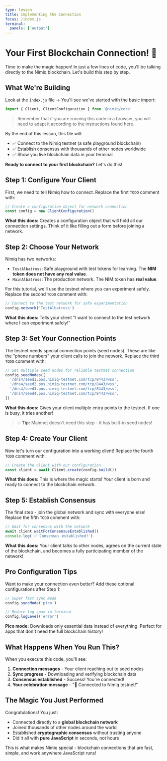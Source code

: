 ```yaml
---
type: lesson
title: Implementing the Connection
focus: /index.js
terminal:
  panels: ['output']
---
```


# Your First Blockchain Connection! 🚀

Time to make the magic happen! In just a few lines of code, you'll be talking directly to the Nimiq blockchain. Let's build this step by step.

## What We're Building

Look at the `index.js` file → You'll see we've started with the basic import:

```js
import { Client, ClientConfiguration } from '@nimiq/core'
```

> Remember that if you are running this code in a browser, you will need to adapt it according to the instructions found here.

By the end of this lesson, this file will:

- ✅ Connect to the Nimiq testnet (a safe playground blockchain)
- ✅ Establish consensus with thousands of other nodes worldwide
- ✅ Show you live blockchain data in your terminal

**Ready to connect to your first blockchain?** Let's do this!

## Step 1: Configure Your Client

First, we need to tell Nimiq how to connect. Replace the first `TODO` comment with:

```js
// Create a configuration object for network connection
const config = new ClientConfiguration()
```

**What this does:** Creates a configuration object that will hold all our connection settings. Think of it like filling out a form before joining a network.

## Step 2: Choose Your Network

Nimiq has two networks:

- `TestAlbatross`: Safe playground with test tokens for learning. The **NIM token does not have any real value**.
- `MainAlbatross`: The production network. The NIM token has **real value**.

For this tutorial, we'll use the testnet where you can experiment safely. Replace the second `TODO` comment with:

```js
// Connect to the test network for safe experimentation
config.network('TestAlbatross')
```

**What this does:** Tells your client "I want to connect to the test network where I can experiment safely!"

## Step 3: Set Your Connection Points

The testnet needs special connection points (seed nodes). These are like the "phone numbers" your client calls to join the network. Replace the third `TODO` comment with:

```js
// Set multiple seed nodes for reliable testnet connection
config.seedNodes([
  '/dns4/seed1.pos.nimiq-testnet.com/tcp/8443/wss',
  '/dns4/seed2.pos.nimiq-testnet.com/tcp/8443/wss',
  '/dns4/seed3.pos.nimiq-testnet.com/tcp/8443/wss',
  '/dns4/seed4.pos.nimiq-testnet.com/tcp/8443/wss',
])
```

**What this does:** Gives your client multiple entry points to the testnet. If one is busy, it tries another!

> 💡 **Tip:** Mainnet doesn't need this step - it has built-in seed nodes!

## Step 4: Create Your Client

Now let's turn our configuration into a working client! Replace the fourth `TODO` comment with:

```js
// Create the client with our configuration
const client = await Client.create(config.build())
```

**What this does:** This is where the magic starts! Your client is born and ready to connect to the blockchain network.

## Step 5: Establish Consensus

The final step - join the global network and sync with everyone else! Replace the fifth `TODO` comment with:

```js
// Wait for consensus with the network
await client.waitForConsensusEstablished()
console.log('✅ Consensus established!')
```

**What this does:** Your client talks to other nodes, agrees on the current state of the blockchain, and becomes a fully participating member of the network!

## Pro Configuration Tips

Want to make your connection even better? Add these optional configurations after Step 1:

```js
// Super fast sync mode
config.syncMode('pico')

// Reduce log spam in terminal
config.logLevel('error')
```

**Pico mode:** Downloads only essential data instead of everything. Perfect for apps that don't need the full blockchain history!

## What Happens When You Run This?

When you execute this code, you'll see:

1. **Connection messages** - Your client reaching out to seed nodes
2. **Sync progress** - Downloading and verifying blockchain data
3. **Consensus established** - Success! You're connected!
4. **Your celebration message** - "🎉 Connected to Nimiq testnet!"

## The Magic You Just Performed

Congratulations! You just:

- Connected directly to a **global blockchain network**
- Joined thousands of other nodes around the world
- Established **cryptographic consensus** without trusting anyone
- Did it all with **pure JavaScript** in seconds, not hours

This is what makes Nimiq special - blockchain connections that are fast, simple, and work anywhere JavaScript runs!
